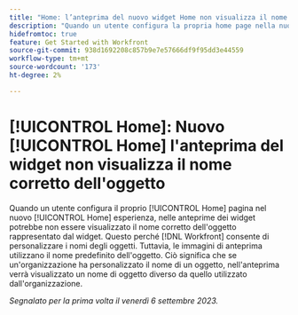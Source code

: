 ```yaml
---
title: "Home: l’anteprima del nuovo widget Home non visualizza il nome corretto dell’oggetto"
description: "Quando un utente configura la propria home page nella nuova esperienza Home, nelle anteprime dei widget potrebbe non essere visualizzato il nome corretto dell’oggetto rappresentato dal widget. Questo perché Workfront consente la personalizzazione dei nomi degli oggetti. Tuttavia, le immagini di anteprima utilizzano il nome predefinito dell'oggetto. Ciò significa che se un’organizzazione ha personalizzato il nome di un oggetto, nell’anteprima viene visualizzato un nome di oggetto diverso da quello utilizzato dall’organizzazione."
hidefromtoc: true
feature: Get Started with Workfront
source-git-commit: 938d1692208c857b9e7e57666df9f95dd3e44559
workflow-type: tm+mt
source-wordcount: '173'
ht-degree: 2%

---
```



# [!UICONTROL Home]: Nuovo [!UICONTROL Home] l&#39;anteprima del widget non visualizza il nome corretto dell&#39;oggetto

Quando un utente configura il proprio [!UICONTROL Home] pagina nel nuovo [!UICONTROL Home] esperienza, nelle anteprime dei widget potrebbe non essere visualizzato il nome corretto dell&#39;oggetto rappresentato dal widget. Questo perché [!DNL Workfront] consente di personalizzare i nomi degli oggetti. Tuttavia, le immagini di anteprima utilizzano il nome predefinito dell&#39;oggetto. Ciò significa che se un&#39;organizzazione ha personalizzato il nome di un oggetto, nell&#39;anteprima verrà visualizzato un nome di oggetto diverso da quello utilizzato dall&#39;organizzazione.

_Segnalato per la prima volta il venerdì 6 settembre 2023._

